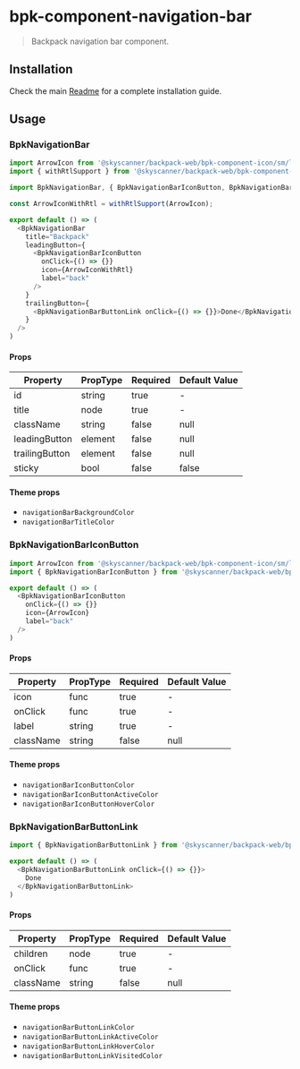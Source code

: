 # bpk-component-navigation-bar

> Backpack navigation bar component.

## Installation

Check the main [Readme](https://github.com/skyscanner/backpack#usage) for a complete installation guide.

## Usage

### BpkNavigationBar

```js
import ArrowIcon from '@skyscanner/backpack-web/bpk-component-icon/sm/long-arrow-left';
import { withRtlSupport } from '@skyscanner/backpack-web/bpk-component-icon';

import BpkNavigationBar, { BpkNavigationBarIconButton, BpkNavigationBarButtonLink } from '@skyscanner/backpack-web/bpk-component-navigation-bar';

const ArrowIconWithRtl = withRtlSupport(ArrowIcon);

export default () => (
  <BpkNavigationBar
    title="Backpack"
    leadingButton={
      <BpkNavigationBarIconButton
        onClick={() => {}}
        icon={ArrowIconWithRtl}
        label="back"
      />
    }
    trailingButton={
      <BpkNavigationBarButtonLink onClick={() => {}}>Done</BpkNavigationBarButtonLink>
    }
  />
)
```

#### Props

| Property              | PropType | Required | Default Value    |
| --------------------- | -------- | -------- | ---------------- |
| id                    | string   | true     | -                |
| title                 | node     | true     | -                |
| className             | string   | false    | null             |
| leadingButton         | element  | false    | null             |
| trailingButton        | element  | false    | null             |
| sticky                | bool     | false    | false            |

#### Theme props

* `navigationBarBackgroundColor`
* `navigationBarTitleColor`

### BpkNavigationBarIconButton

```js
import ArrowIcon from '@skyscanner/backpack-web/bpk-component-icon/sm/long-arrow-left';
import { BpkNavigationBarIconButton } from '@skyscanner/backpack-web/bpk-component-navigation-bar';

export default () => (
  <BpkNavigationBarIconButton
    onClick={() => {}}
    icon={ArrowIcon}
    label="back"
  />
)
```

#### Props

| Property              | PropType | Required | Default Value    |
| --------------------- | -------- | -------- | ---------------- |
| icon                  | func     | true     | -                |
| onClick               | func     | true     | -                |
| label                 | string     | true     | -              |
| className             | string   | false    | null             |

#### Theme props

* `navigationBarIconButtonColor`
* `navigationBarIconButtonActiveColor`
* `navigationBarIconButtonHoverColor`

### BpkNavigationBarButtonLink

```js
import { BpkNavigationBarButtonLink } from '@skyscanner/backpack-web/bpk-component-navigation-bar';

export default () => (
  <BpkNavigationBarButtonLink onClick={() => {}}>
    Done
  </BpkNavigationBarButtonLink>
)
```

#### Props

| Property              | PropType | Required | Default Value    |
| --------------------- | -------- | -------- | ---------------- |
| children              | node     | true     | -                |
| onClick               | func     | true     | -                |
| className             | string   | false    | null             |

#### Theme props

* `navigationBarButtonLinkColor`
* `navigationBarButtonLinkActiveColor`
* `navigationBarButtonLinkHoverColor`
* `navigationBarButtonLinkVisitedColor`
